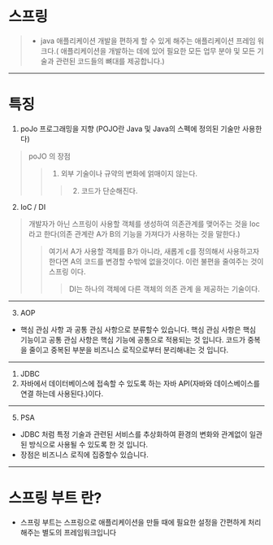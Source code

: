 # 스프링
> - java 애플리케이션 개발을 편하게 할 수 있게 해주는  애플리케이션 프레임 워크다.( 애플리케이션을 개발하는 데에 있어 필요한 모든 업무 분야 및 모든 기술과 관련된 코드들의 뼈대를 제공합니다.)

----------------------------------------
# 특징
1. poJo 프로그래밍을 지향  (POJO란  Java 및 Java의 스펙에 정의된 기술만 사용한다)
> poJO 의 장점
>> 1. 외부 기술이나 규약의 변화에 얽매이지 않는다.
>>>2. 코드가 단순해진다.
2. IoC / DI
> 개발자가 아닌 스프링이  사용할 객체를 생성하여 의존관계를 맺어주는 것을 Ioc라고 한다(의존 관계란 A가 B의 기능을 가져다가 사용하는 것을 말한다.)
 >> 여기서 A가 사용할 객체를 B가 아니라, 새롭게 c를 정의해서 사용하고자 한다면 A의 코드를 변경할 수밖에 없을것이다. 이런 불편을 줄여주는 것이 스프링 이다.
>>> DI는 하나의 객체에 다른 객체의 의존 관계 을 제공하는 기술이다.
--------------------------------------
3. AOP
* 핵심 관심 사항 과 공통 관심 사항으로 분류할수 있습니다. 핵심 관심 사항은 핵심 기능이고 공통 관심 사항은 핵심 기능에 공통으로 적용되는 것 입니다. 코드가 중복을 줄이고 중복된 부분을 비즈니스 로직으로부터 분리해내는 것 입니다.
---------------------------------------
1. JDBC
2.  자바에서 데이터베이스에 접속할 수 있도록 하는 자바 API(자바와 데이스베이스를 연결 하는데 사용된다.)이다.
-----------------------------------------------
5. PSA
* JDBC 처럼  특정 기술과 관련된 서비스를 추상화하여 환경의 변화와 관계없이  일관된 방식으로 사용될 수 있도록 한 것 입니다.
* 장점은 비즈니스 로직에 집중할수 있습니다.
---------------------------------------------
# 스프링 부트 란?
*  스프링 부트는 스프링으로 애플리케이션을 만들 때에 필요한 설정을 간편하게 처리해주는 별도의 프레임워크입니다


